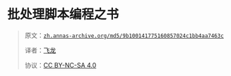 # 批处理脚本编程之书

> 原文：[`zh.annas-archive.org/md5/9b100141775160857024c1bb4aa7463c`](https://zh.annas-archive.org/md5/9b100141775160857024c1bb4aa7463c)
> 
> 译者：[飞龙](https://github.com/wizardforcel)
> 
> 协议：[CC BY-NC-SA 4.0](http://creativecommons.org/licenses/by-nc-sa/4.0/)